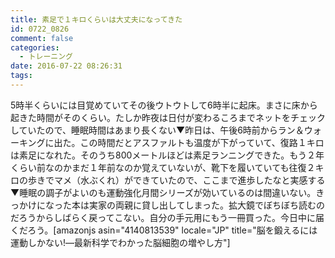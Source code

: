 ```yaml
---
title: 素足で１キロくらいは大丈夫になってきた
id: 0722_0826
comment: false
categories:
  - トレーニング
date: 2016-07-22 08:26:31
tags:
---
```


5時半くらいには目覚めていてその後ウトウトして6時半に起床。まさに床から起きた時間がそのくらい。たしか昨夜は日付が変わるころまでネットをチェックしていたので、睡眠時間はあまり長くない▼昨日は、午後6時前からラン＆ウォーキングに出た。この時間だとアスファルトも温度が下がっていて、復路１キロは素足になれた。そのうち800メートルほどは素足ランニングできた。もう２年くらい前なのかまだ１年前なのか覚えていないが、靴下を履いていても往復２キロの歩きでマメ（水ぶくれ）ができていたので、ここまで進歩したなと実感する▼睡眠の調子がよいのも運動強化月間シリーズが効いているのは間違いない。きっかけになった本は実家の両親に貸し出してしまった。拡大鏡でぼちぼち読むのだろうからしばらく戻ってこない。自分の手元用にもう一冊買った。今日中に届くだろう。[amazonjs asin="4140813539" locale="JP" title="脳を鍛えるには運動しかない!―最新科学でわかった脳細胞の増やし方"]